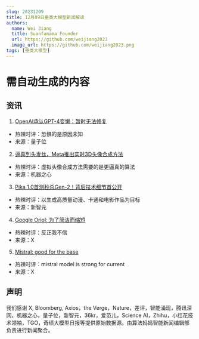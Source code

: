 ```yaml
---
slug: 20231209
title: 12月09日垂类大模型新闻解读
authors:
  name: Wei Jiang
  title: Suanfamama Founder
  url: https://github.com/weijiang2023
  image_url: https://github.com/weijiang2023.png
tags: [垂类大模型]
---
```


# 需自动生成的内容
## 资讯

1. [OpenAI承认GPT-4变懒：暂时无法修复](https://mp.weixin.qq.com/s/wqkj2NcQSowRrrK1kpUdVQ)
* 热辣时评：恐惧的是原因未知
* 来源：量子位

2. [逼真到头发丝，Meta推出实时3D头像合成方法](https://mp.weixin.qq.com/s/nJo52mngOjJxVcmhae8K9w)
* 热辣时评：虚拟头像合成方法需要的是更逼真的算法
* 来源：机器之心

3. [Pika 1.0首测秒杀Gen-2！背后技术细节首公开](https://mp.weixin.qq.com/s/pxk7scIMPWfNw4S0a1APqQ)
* 热辣时评：以生成高质量动漫、卡通和电影作品为目标
* 来源：新智元

4. [Google Oriol: 为了简洁而缩短](https://twitter.com/OriolVinyalsML/status/1732885990291775553?s=20)
* 热辣时评：反正我不信
* 来源：X

5. [Mistral: good for the base](https://twitter.com/lmsysorg/status/1732844745486180466?s=20)
* 热辣时评：mistral model is strong for current
* 来源：X

## 声明

我们感谢 X, Bloomberg, Axios，the Verge，Nature，差评，智能涌现，腾讯深网，机器之心，量子位，新智元，36kr，爱范儿，Science AI，Zhihu，小红花技术领袖，TGO，奇绩大模型日报等提供原始数据源。由算法妈妈智能新闻编辑部负责进行新闻聚合。